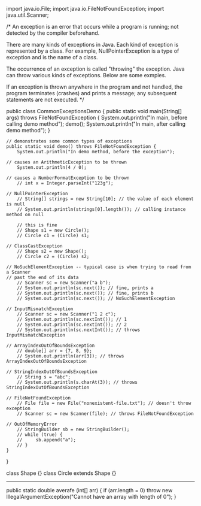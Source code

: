 import java.io.File;
import java.io.FileNotFoundException;
import java.util.Scanner;

/*
An exception is an error that occurs while a program is running; 
not detected by the compiler beforehand.

There are many kinds of exceptions in Java. 
Each kind of exception is represented by a class.
For example, NullPointerException is a type of exception 
and is the name of a class.

The occurrence of an exception is called "throwing" the exception.
Java can throw various kinds of exceptions. Below are some exmples.

If an exception is thrown anywhere in the program and not handled,
the program terminates (crashes) and prints a message; any subsequent
statements are not executed.
*/

public class CommonExceptionsDemo {
    public static void main(String[] args) throws FileNotFoundException {
        System.out.println("In main, before calling demo method");
        demo();
        System.out.println("In main, after calling demo method");
    }

    // demonstrates some common types of exceptions
    public static void demo() throws FileNotFoundException {
        System.out.println("In demo method, before the exception");

    // causes an ArithmeticException to be thrown
        System.out.println(4 / 0);

    // causes a NumberFormatException to be thrown
        // int x = Integer.parseInt("123g");

    // NullPointerException
        // String[] strings = new String[10]; // the value of each element is null
        // System.out.println(strings[0].length()); // calling instance method on null

        // this is fine
        // Shape s1 = new Circle();
        // Circle c1 = (Circle) s1;
        
    // ClassCastException
        // Shape s2 = new Shape();
        // Circle c2 = (Circle) s2;

    // NoSuchElementException -- typical case is when trying to read from a Scanner
	// past the end of its data
        // Scanner sc = new Scanner("a b");
        // System.out.println(sc.next()); // fine, prints a
        // System.out.println(sc.next()); // fine, prints b
        // System.out.println(sc.next()); // NoSuchElementException

    // InputMismatchException
        // Scanner sc = new Scanner("1 2 c");
        // System.out.println(sc.nextInt()); // 1
        // System.out.println(sc.nextInt()); // 2
        // System.out.println(sc.nextInt()); // throws InputMismatchException

    // ArrayIndexOutOfBoundsException
        // double[] arr = {7, 8, 9};
        // System.out.println(arr[3]); // throws ArrayIndexOutOfBoundsException

    // StringIndexOutOfBoundsException
        // String s = "abc";
        // System.out.println(s.charAt(3)); // throws StringIndexOutOfBoundsException

    // FileNotFoundException
        // File file = new File("nonexistent-file.txt"); // doesn't throw exception
        // Scanner sc = new Scanner(file); // throws FileNotFoundException

    // OutOfMemoryError
        // StringBuilder sb = new StringBuilder();
        // while (true) {
        //     sb.append("a");
        // }
    }
}

class Shape {}
class Circle extends Shape {}



----------------------------------------------------------------------------



public static double averafe (int[] arr) {
	if (arr.length = 0)
		throw new IllegalArgumentException("Cannot have an array with length of 0");
}
